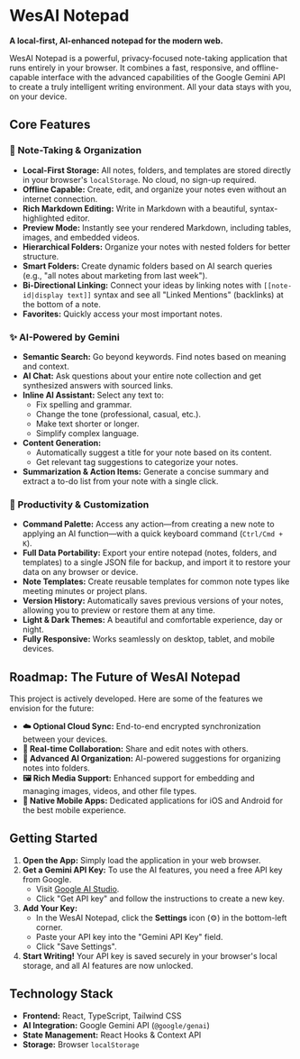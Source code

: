 
# WesAI Notepad

**A local-first, AI-enhanced notepad for the modern web.**

WesAI Notepad is a powerful, privacy-focused note-taking application that runs entirely in your browser. It combines a fast, responsive, and offline-capable interface with the advanced capabilities of the Google Gemini API to create a truly intelligent writing environment. All your data stays with you, on your device.

## Core Features

### 📝 Note-Taking & Organization
- **Local-First Storage:** All notes, folders, and templates are stored directly in your browser's `localStorage`. No cloud, no sign-up required.
- **Offline Capable:** Create, edit, and organize your notes even without an internet connection.
- **Rich Markdown Editing:** Write in Markdown with a beautiful, syntax-highlighted editor.
- **Preview Mode:** Instantly see your rendered Markdown, including tables, images, and embedded videos.
- **Hierarchical Folders:** Organize your notes with nested folders for better structure.
- **Smart Folders:** Create dynamic folders based on AI search queries (e.g., "all notes about marketing from last week").
- **Bi-Directional Linking:** Connect your ideas by linking notes with `[[note-id|display text]]` syntax and see all "Linked Mentions" (backlinks) at the bottom of a note.
- **Favorites:** Quickly access your most important notes.

### ✨ AI-Powered by Gemini
- **Semantic Search:** Go beyond keywords. Find notes based on meaning and context.
- **AI Chat:** Ask questions about your entire note collection and get synthesized answers with sourced links.
- **Inline AI Assistant:** Select any text to:
    - Fix spelling and grammar.
    - Change the tone (professional, casual, etc.).
    - Make text shorter or longer.
    - Simplify complex language.
- **Content Generation:**
    - Automatically suggest a title for your note based on its content.
    - Get relevant tag suggestions to categorize your notes.
- **Summarization & Action Items:** Generate a concise summary and extract a to-do list from your note with a single click.

### 🚀 Productivity & Customization
- **Command Palette:** Access any action—from creating a new note to applying an AI function—with a quick keyboard command (`Ctrl/Cmd + K`).
- **Full Data Portability:** Export your entire notepad (notes, folders, and templates) to a single JSON file for backup, and import it to restore your data on any browser or device.
- **Note Templates:** Create reusable templates for common note types like meeting minutes or project plans.
- **Version History:** Automatically saves previous versions of your notes, allowing you to preview or restore them at any time.
- **Light & Dark Themes:** A beautiful and comfortable experience, day or night.
- **Fully Responsive:** Works seamlessly on desktop, tablet, and mobile devices.

## Roadmap: The Future of WesAI Notepad

This project is actively developed. Here are some of the features we envision for the future:
- **☁️ Optional Cloud Sync:** End-to-end encrypted synchronization between your devices.
- **🤝 Real-time Collaboration:** Share and edit notes with others.
- **🧠 Advanced AI Organization:** AI-powered suggestions for organizing notes into folders.
- **🖼️ Rich Media Support:** Enhanced support for embedding and managing images, videos, and other file types.
- **📱 Native Mobile Apps:** Dedicated applications for iOS and Android for the best mobile experience.

## Getting Started

1.  **Open the App:** Simply load the application in your web browser.
2.  **Get a Gemini API Key:** To use the AI features, you need a free API key from Google.
    - Visit [Google AI Studio](https://ai.google.dev/).
    - Click "Get API key" and follow the instructions to create a new key.
3.  **Add Your Key:**
    - In the WesAI Notepad, click the **Settings** icon (⚙️) in the bottom-left corner.
    - Paste your API key into the "Gemini API Key" field.
    - Click "Save Settings".
4.  **Start Writing!** Your API key is saved securely in your browser's local storage, and all AI features are now unlocked.

## Technology Stack
- **Frontend:** React, TypeScript, Tailwind CSS
- **AI Integration:** Google Gemini API (`@google/genai`)
- **State Management:** React Hooks & Context API
- **Storage:** Browser `localStorage`

